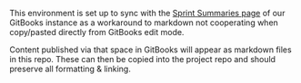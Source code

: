 This environment is set up to sync with the [Sprint Summaries page](https://app.gitbook.com/o/Yd4Wv0Fi89kSKpmakWrn/s/PwQgUaLZ8czQbP6pKgY3/) of our GitBooks instance as a workaround to markdown not cooperating when copy/pasted directly from GitBooks edit mode. 

Content published via that space in GitBooks will appear as markdown files in this repo. These can then be copied into the project repo and should preserve all formatting & linking.
